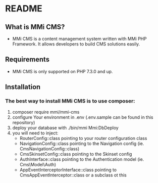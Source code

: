 # README
## What is MMi CMS?

* MMi CMS is a content management system written with MMi PHP Framework. It allows developers to build CMS solutions easily.

## Requirements
* MMi CMS is only supported on PHP 7.3.0 and up.

## Installation

### The best way to install MMi CMS is to use composer:

1. composer require mmi/mmi-cms
2. configure Your environment in .env (.env.sample can be found in this repository)
3. deploy your database with ./bin/mmi Mmi:DbDeploy
4. you will need to inject:
    - RouterConfig::class pointing to your router configuration class
    - NavigationConfig::class pointing to the Navigation config (ie. CmsNavigationConfig::class)
    - CmsSkinsetConfig::class pointing to the Skinset config
    - AuthInterface::class pointing to the Authentication model (ie. Cms\Model\Auth)
    - AppEventInterceptorInterface::class pointing to CmsAppEventInterceptor::class or a subclass ot this
